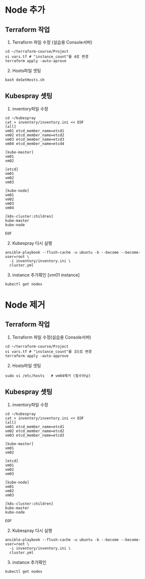 # Node 추가
## Terraform 작업
1. Terraform 파일 수정 (실습용 Console서버)
```
cd ~/terraform-course/Project
vi vars.tf # "instance_count"를 4로 변경
terraform apply -auto-aprove

```
2. Hosts파일 셋팅
```
bash doSetHosts.sh
```

## Kubespray 셋팅
1. inventory파일 수정
```
cd ~/kubespray
cat > inventory/inventory.ini << EOF
[all]
vm01 etcd_member_name=etcd1
vm02 etcd_member_name=etcd2
vm03 etcd_member_name=etcd3
vm04 etcd_member_name=etcd4

[kube-master]
vm01
vm02

[etcd]
vm01
vm02
vm03

[kube-node]
vm01
vm02
vm03
vm04

[k8s-cluster:children]
kube-master
kube-node

EOF
```


2. Kubespray 다시 실행
```
ansible-playbook --flush-cache -u ubuntu -b --become --become-user=root \
  -i inventory/inventory.ini \
  cluster.yml
```

3. instance 추가확인 [vm01 instance]
```
kubectl get nodes
```


# Node 제거
## Terraform 작업
1. Terraform 파일 수정(실습용 Console서버)
```
cd ~/terraform-course/Project
vi vars.tf # "instance_count"를 3으로 변경
terraform apply -auto-approve

```
2. Hosts파일 셋팅
```
sudo vi /etc/hosts   # vm04제거 (필수아님)
```

## Kubespray 셋팅
1. inventory파일 수정
```
cd ~/kubespray
cat > inventory/inventory.ini << EOF
[all]
vm01 etcd_member_name=etcd1
vm02 etcd_member_name=etcd2
vm03 etcd_member_name=etcd3

[kube-master]
vm01
vm02

[etcd]
vm01
vm02
vm03

[kube-node]
vm01
vm02
vm03

[k8s-cluster:children]
kube-master
kube-node

EOF
```


2. Kubespray 다시 실행
```
ansible-playbook --flush-cache -u ubuntu -b --become --become-user=root \
  -i inventory/inventory.ini \
  cluster.yml
```

3. instance 추가확인
```
kubectl get nodes
```
